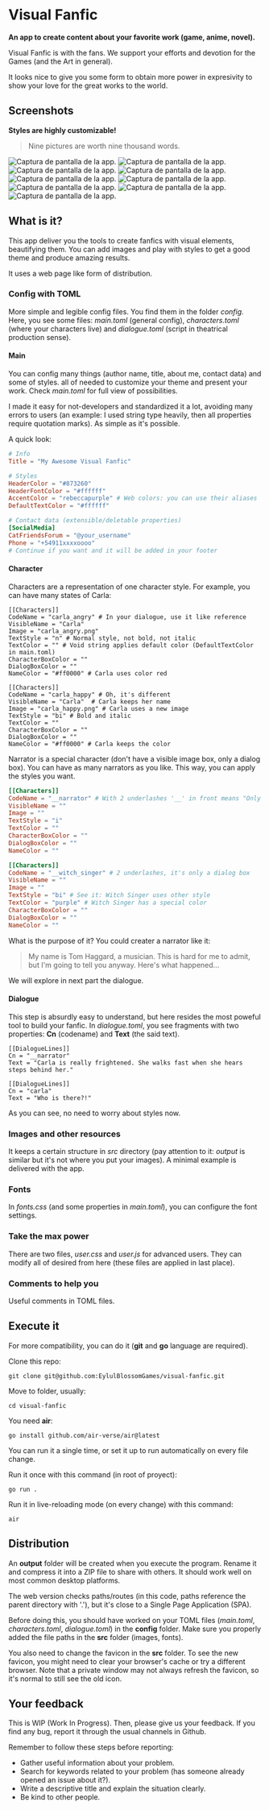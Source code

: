 # Visual Fanfic

**An app to create content about your favorite work (game, anime, novel).**

Visual Fanfic is with the fans. We support your efforts and devotion for the Games (and the Art in general).

It looks nice to give you some form to obtain more power in expresivity to show your love for the great works to the world.

## Screenshots

**Styles are highly customizable!**

> Nine pictures are worth nine thousand words.

![Captura de pantalla de la app.](screenshots/c1.png)
![Captura de pantalla de la app.](screenshots/c2.png)
![Captura de pantalla de la app.](screenshots/c3.png)
![Captura de pantalla de la app.](screenshots/c4.png)
![Captura de pantalla de la app.](screenshots/c5.png)
![Captura de pantalla de la app.](screenshots/c6.png)
![Captura de pantalla de la app.](screenshots/c7.png)
![Captura de pantalla de la app.](screenshots/c8.png)
![Captura de pantalla de la app.](screenshots/c9.png)

## What is it?

This app deliver you the tools to create fanfics with visual elements, beautifying them. You can add images and play with styles to get a good theme and produce amazing results.

It uses a web page like form of distribution.

### Config with TOML

More simple and legible config files. You find them in the folder *config*. Here, you see some files: *main.toml* (general config), *characters.toml* (where your characters live) and *dialogue.toml* (script in theatrical production sense).

#### Main

You can config many things (author name, title, about me, contact data) and some of styles. all of needed to customize your theme and present your work. Check *main.toml* for full view of possibilities.

I made it easy for not-developers and standardized it a lot, avoiding many errors to users (an example: I used string type heavily, then all properties require quotation marks). As simple as it's possible.

A quick look:

```toml
# Info
Title = "My Awesome Visual Fanfic"

# Styles
HeaderColor = "#873260"
HeaderFontColor = "#ffffff"
AccentColor = "rebeccapurple" # Web colors: you can use their aliases
DefaultTextColor = "#ffffff"

# Contact data (extensible/deletable properties)
[SocialMedia]
CatFriendsForum = "@your_username"
Phone = "+54911xxxxoooo"
# Continue if you want and it will be added in your footer
```

#### Character

Characters are a representation of one character style. For example, you can have many states of Carla:

```
[[Characters]]
CodeName = "carla_angry" # In your dialogue, use it like reference
VisibleName = "Carla" 
Image = "carla_angry.png"
TextStyle = "n" # Normal style, not bold, not italic
TextColor = "" # Void string applies default color (DefaultTextColor in main.toml)
CharacterBoxColor = ""
DialogBoxColor = ""
NameColor = "#ff0000" # Carla uses color red

[[Characters]]
CodeName = "carla_happy" # Oh, it's different
VisibleName = "Carla"  # Carla keeps her name
Image = "carla_happy.png" # Carla uses a new image
TextStyle = "bi" # Bold and italic
TextColor = ""
CharacterBoxColor = ""
DialogBoxColor = ""
NameColor = "#ff0000" # Carla keeps the color
```

Narrator is a special character (don't have a visible image box, only a dialog box). You can have as many narrators as you like. This way, you can apply the styles you want.

```toml
[[Characters]]
CodeName = "__narrator" # With 2 underlashes '__' in front means "Only text Box"
VisibleName = "" 
Image = ""
TextStyle = "i"
TextColor = ""
CharacterBoxColor = ""
DialogBoxColor = ""
NameColor = ""

[[Characters]]
CodeName = "__witch_singer" # 2 underlashes, it's only a dialog box
VisibleName = "" 
Image = ""
TextStyle = "bi" # See it: Witch Singer uses other style
TextColor = "purple" # Witch Singer has a special color 
CharacterBoxColor = ""
DialogBoxColor = ""
NameColor = ""
```
What is the purpose of it? You could creater a narrator like it:

> My name is Tom Haggard, a musician. This is hard for me to admit, but I'm going to tell you anyway. Here's what happened...

We will explore in next part the dialogue.

#### Dialogue

This step is absurdly easy to understand, but here resides the most poweful tool to build your fanfic. In *dialogue.toml*, you see fragments with two properties: **Cn** (codename) and **Text** (the said text).

```
[[DialogueLines]]
Cn = "__narrator"
Text = "Carla is really frightened. She walks fast when she hears steps behind her."

[[DialogueLines]]
Cn = "carla"
Text = "Who is there?!"
```

As you can see, no need to worry about styles now.

### Images and other resources

It keeps a certain structure in *src* directory (pay attention to it: *output* is similar but it's not where you put your images). A minimal example is delivered with the app.

### Fonts

In *fonts.css* (and some properties in *main.toml*), you can configure the font settings.

### Take the max power

There are two files, *user.css* and *user.js* for advanced users. They can modify all of desired from here (these files are applied in last place).

### Comments to help you

Useful comments in TOML files.

## Execute it

For more compatibility, you can do it (**git** and **go** language are required). 

Clone this repo:

```
git clone git@github.com:EylulBlossomGames/visual-fanfic.git
```

Move to folder, usually:

```
cd visual-fanfic
```

You need **air**:

```
go install github.com/air-verse/air@latest
```

You can run it a single time, or set it up to run automatically on every file change.

Run it once with this command (in root of proyect):

```
go run .
```
Run it in live-reloading mode (on every change) with this command:

```
air
```

## Distribution

An **output** folder will be created when you execute the program. Rename it and compress it into a ZIP file to share with others. It should work well on most common desktop platforms.

The web version checks paths/routes (in this code, paths reference the parent directory with '.'), but it's close to a Single Page Application (SPA).

Before doing this, you should have worked on your TOML files (*main.toml*, *characters.toml*, *dialogue.toml*) in the **config** folder. Make sure you properly added the file paths in the **src** folder (images, fonts).

You also need to change the favicon in the **src** folder. To see the new favicon, you might need to clear your browser's cache or try a different browser. Note that a private window may not always refresh the favicon, so it's normal to still see the old icon.

## Your feedback

This is WIP  (Work In Progress). Then, please give us your feedback. If you find any bug, report it through the usual channels in Github.

Remember to follow these steps before reporting:

* Gather useful information about your problem.
* Search for keywords related to your problem (has someone already opened an issue about it?).
* Write a descriptive title and explain the situation clearly.
* Be kind to other people.